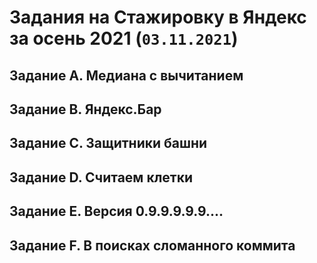 # Задания на Стажировку в Яндекс за осень 2021 (`03.11.2021`)

## Задание A. Медиана с вычитанием

## Задание B. Яндекс.Бар

## Задание C. Защитники башни

## Задание D. Считаем клетки

## Задание E. Версия 0.9.9.9.9.9....

## Задание F. В поисках сломанного коммита
